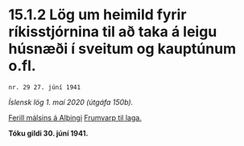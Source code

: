 # 15.1.2 Lög um heimild fyrir ríkisstjórnina til að taka á leigu húsnæði í sveitum og kauptúnum o.fl.

`nr. 29 27. júní 1941`

_Íslensk lög 1. maí 2020 (útgáfa 150b)._

[Ferill málsins á Alþingi](https://www.althingi.is/thingstorf/thingmalalistar-eftir-thingum/ferill/?ltg=56&mnr=75)
[Frumvarp til laga.](https://www.althingi.is/altext/56/s/pdf/0126.pdf)

**Tóku gildi 30. júní 1941.**

